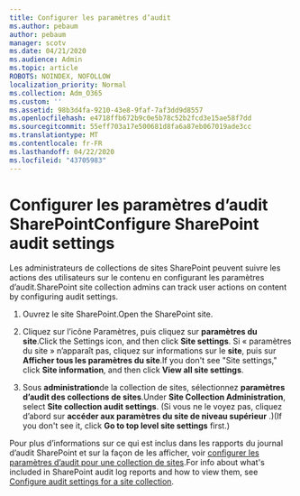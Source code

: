 ```yaml
---
title: Configurer les paramètres d’audit
ms.author: pebaum
author: pebaum
manager: scotv
ms.date: 04/21/2020
ms.audience: Admin
ms.topic: article
ROBOTS: NOINDEX, NOFOLLOW
localization_priority: Normal
ms.collection: Adm_O365
ms.custom: ''
ms.assetid: 98b3d4fa-9210-43e8-9faf-7af3dd9d8557
ms.openlocfilehash: e4718ffb672b9c0e5b78c52b2fcd3e15ae58f7dd
ms.sourcegitcommit: 55eff703a17e500681d8fa6a87eb067019ade3cc
ms.translationtype: MT
ms.contentlocale: fr-FR
ms.lasthandoff: 04/22/2020
ms.locfileid: "43705983"
---
```

# <a name="configure-sharepoint-audit-settings"></a><span data-ttu-id="32dbb-102">Configurer les paramètres d’audit SharePoint</span><span class="sxs-lookup"><span data-stu-id="32dbb-102">Configure SharePoint audit settings</span></span>

<span data-ttu-id="32dbb-103">Les administrateurs de collections de sites SharePoint peuvent suivre les actions des utilisateurs sur le contenu en configurant les paramètres d’audit.</span><span class="sxs-lookup"><span data-stu-id="32dbb-103">SharePoint site collection admins can track user actions on content by configuring audit settings.</span></span>
  
1. <span data-ttu-id="32dbb-104">Ouvrez le site SharePoint.</span><span class="sxs-lookup"><span data-stu-id="32dbb-104">Open the SharePoint site.</span></span>
    
2. <span data-ttu-id="32dbb-105">Cliquez sur l’icône Paramètres, puis cliquez sur **paramètres du site**.</span><span class="sxs-lookup"><span data-stu-id="32dbb-105">Click the Settings icon, and then click **Site settings**.</span></span> <span data-ttu-id="32dbb-106">Si « paramètres du site » n’apparaît pas, cliquez sur informations sur le **site**, puis sur **Afficher tous les paramètres du site**.</span><span class="sxs-lookup"><span data-stu-id="32dbb-106">If you don't see "Site settings," click **Site information**, and then click **View all site settings**.</span></span>
    
3. <span data-ttu-id="32dbb-107">Sous **administration**de la collection de sites, sélectionnez **paramètres d’audit des collections de sites**.</span><span class="sxs-lookup"><span data-stu-id="32dbb-107">Under **Site Collection Administration**, select **Site collection audit settings**.</span></span> <span data-ttu-id="32dbb-108">(Si vous ne le voyez pas, cliquez d’abord sur **accéder aux paramètres du site de niveau supérieur** .)</span><span class="sxs-lookup"><span data-stu-id="32dbb-108">(If you don't see it, click **Go to top level site settings** first.)</span></span> 
    
<span data-ttu-id="32dbb-109">Pour plus d’informations sur ce qui est inclus dans les rapports du journal d’audit SharePoint et sur la façon de les afficher, voir [configurer les paramètres d’audit pour une collection de sites](https://go.microsoft.com/fwlink/?linkid=404050).</span><span class="sxs-lookup"><span data-stu-id="32dbb-109">For info about what's included in SharePoint audit log reports and how to view them, see [Configure audit settings for a site collection](https://go.microsoft.com/fwlink/?linkid=404050).</span></span>
  

